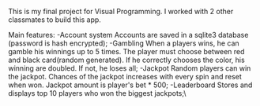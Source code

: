 This is my final project for Visual Programming. I worked with 2 other classmates to build this app.

Main features:
-Account system
Accounts are saved in a sqlite3 database (password is hash encrypted);
-Gambling
When a players wins, he can gamble his winnings up to 5 times.
The player must choose between red and black card(random generated). If he correctly chooses the
color, his winning are doubled. If not, he loses all;
-Jackpot
Random players can win the jackpot. Chances of the jackpot increases with every spin and reset when
won. Jackpot amount is player's bet * 500;
-Leaderboard
Stores and displays top 10 players who won the biggest jackpots;\
